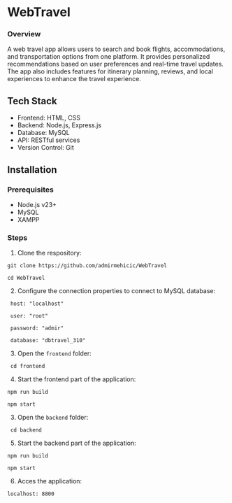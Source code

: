 # WebTravel
### Overview
A web travel app allows users to search and book flights, accommodations, and transportation options from one platform. It provides personalized recommendations based on user preferences and real-time travel updates. The app also includes features for itinerary planning, reviews, and local experiences to enhance the travel experience.

## Tech Stack
* Frontend: HTML, CSS
* Backend: Node.js, Express.js
* Database: MySQL
* API: RESTful services
* Version Control: Git

## Installation
### Prerequisites
* Node.js v23+
* MySQL
* XAMPP

### Steps 
1. Clone the respository:

```git clone https://github.com/admirmehicic/WebTravel ```
   
```cd WebTravel```

2. Configure the connection properties to connect to MySQL database:

``` host: "localhost"```

``` user: "root"```

``` password: "admir"```

``` database: "dbtravel_310"```

3. Open the `frontend` folder:

` cd frontend`

4. Start the frontend part of the application:

`npm run build`

`npm start`

3. Open the `backend` folder:

` cd backend`

5. Start the backend part of the application:

`npm run build`

`npm start`

6. Acces the application:

`localhost: 8800`

